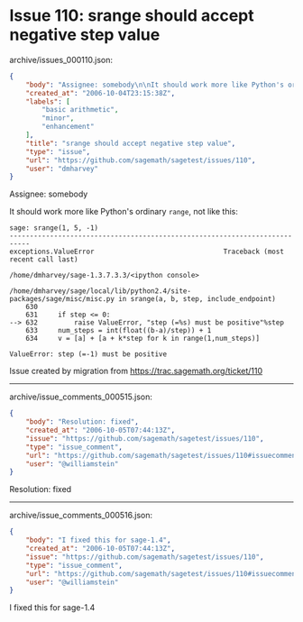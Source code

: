 # Issue 110: srange should accept negative step value

archive/issues_000110.json:
```json
{
    "body": "Assignee: somebody\n\nIt should work more like Python's ordinary `range`, not like this:\n\n\n```\nsage: srange(1, 5, -1)\n---------------------------------------------------------------------------\nexceptions.ValueError                                Traceback (most recent call last)\n\n/home/dmharvey/sage-1.3.7.3.3/<ipython console> \n\n/home/dmharvey/sage/local/lib/python2.4/site-packages/sage/misc/misc.py in srange(a, b, step, include_endpoint)\n    630         \n    631     if step <= 0:\n--> 632         raise ValueError, \"step (=%s) must be positive\"%step\n    633     num_steps = int(float((b-a)/step)) + 1\n    634     v = [a] + [a + k*step for k in range(1,num_steps)]\n\nValueError: step (=-1) must be positive\n```\n\n\n\nIssue created by migration from https://trac.sagemath.org/ticket/110\n\n",
    "created_at": "2006-10-04T23:15:38Z",
    "labels": [
        "basic arithmetic",
        "minor",
        "enhancement"
    ],
    "title": "srange should accept negative step value",
    "type": "issue",
    "url": "https://github.com/sagemath/sagetest/issues/110",
    "user": "dmharvey"
}
```
Assignee: somebody

It should work more like Python's ordinary `range`, not like this:


```
sage: srange(1, 5, -1)
---------------------------------------------------------------------------
exceptions.ValueError                                Traceback (most recent call last)

/home/dmharvey/sage-1.3.7.3.3/<ipython console> 

/home/dmharvey/sage/local/lib/python2.4/site-packages/sage/misc/misc.py in srange(a, b, step, include_endpoint)
    630         
    631     if step <= 0:
--> 632         raise ValueError, "step (=%s) must be positive"%step
    633     num_steps = int(float((b-a)/step)) + 1
    634     v = [a] + [a + k*step for k in range(1,num_steps)]

ValueError: step (=-1) must be positive
```



Issue created by migration from https://trac.sagemath.org/ticket/110





---

archive/issue_comments_000515.json:
```json
{
    "body": "Resolution: fixed",
    "created_at": "2006-10-05T07:44:13Z",
    "issue": "https://github.com/sagemath/sagetest/issues/110",
    "type": "issue_comment",
    "url": "https://github.com/sagemath/sagetest/issues/110#issuecomment-515",
    "user": "@williamstein"
}
```

Resolution: fixed



---

archive/issue_comments_000516.json:
```json
{
    "body": "I fixed this for sage-1.4",
    "created_at": "2006-10-05T07:44:13Z",
    "issue": "https://github.com/sagemath/sagetest/issues/110",
    "type": "issue_comment",
    "url": "https://github.com/sagemath/sagetest/issues/110#issuecomment-516",
    "user": "@williamstein"
}
```

I fixed this for sage-1.4
